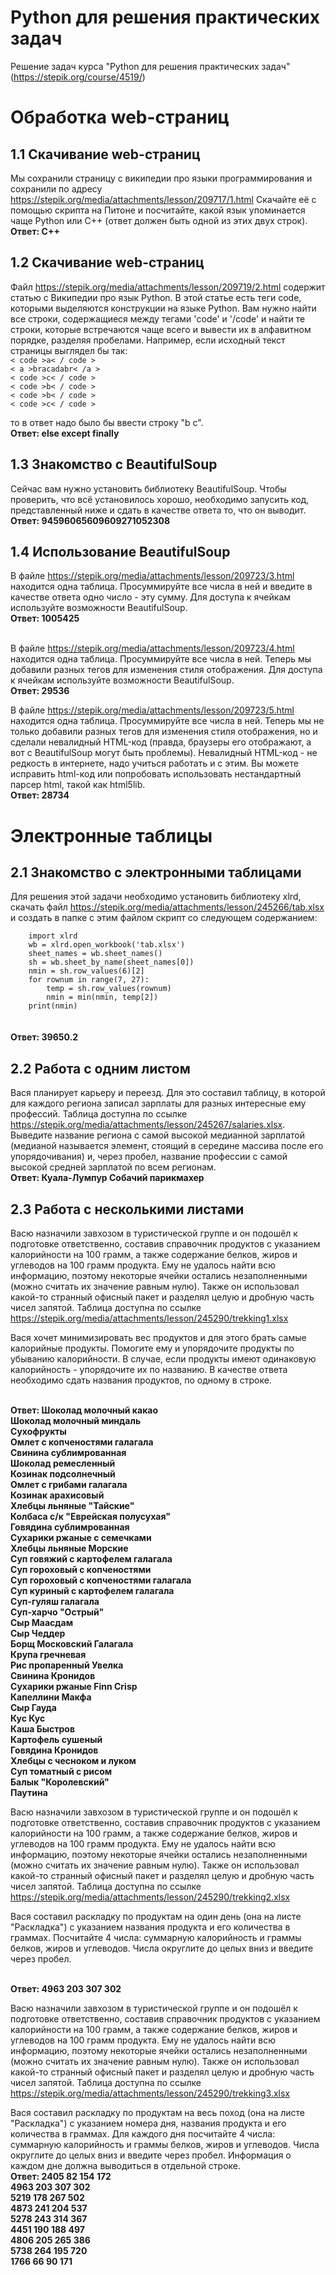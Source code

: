 # Python для решения практических задач

Решение задач курса "Python для решения практических задач" (https://stepik.org/course/4519/)

<h1> Обработка web-страниц </h1>

<h2> 1.1 Скачивание web-страниц </h2>
Мы сохранили страницу с википедии про языки программирования и сохранили по адресу <a href="https://stepik.org/media/attachments/lesson/209717/1.html">https://stepik.org/media/attachments/lesson/209717/1.html</a>
Скачайте её с помощью скрипта на Питоне и посчитайте, какой язык упоминается чаще Python или C++ (ответ должен быть одной из этих двух строк).
<b> Ответ: C++ </b>

<h2> 1.2 Скачивание web-страниц </h2>
Файл <a href="https://stepik.org/media/attachments/lesson/209719/2.html">https://stepik.org/media/attachments/lesson/209719/2.html</a> содержит статью с Википедии про язык Python. В этой статье есть теги code, которыми выделяются конструкции на языке Python. Вам нужно найти все строки, содержащиеся между тегами 'code' и '/code' и найти те строки, которые встречаются чаще всего и вывести их в алфавитном порядке, разделяя пробелами.
Например, если исходный текст страницы выглядел бы так:
<br/><code>< code >a< / code > </code>
<br/><code>< a >bracadabr< /a > </code>
<br/><code>< code >c< / code > </code>
<br/><code>< code >b< / code > </code>
<br/><code>< code >b< / code > </code>
<br/><code>< code >c< / code > </code>
<br/>

то в ответ надо было бы ввести строку "b c".
<br/><b> Ответ: else except finally </b>

<h2> 1.3 Знакомство с BeautifulSoup </h2>
Сейчас вам нужно установить библиотеку BeautifulSoup. Чтобы проверить, что всё установилось хорошо, необходимо запусить код, представленный ниже и сдать в качестве ответа то, что он выводит.
<br/><b> Ответ: 94596065609609271052308 </b>

<h2> 1.4 Использование BeautifulSoup </h2>
В файле <a href="https://stepik.org/media/attachments/lesson/209723/3.html">https://stepik.org/media/attachments/lesson/209723/3.html</a> находится одна таблица. Просуммируйте все числа в ней и введите в качестве ответа одно число - эту сумму. Для доступа к ячейкам используйте возможности BeautifulSoup.
<br/><b> Ответ: 1005425 </b>

<br/>В файле <a href="https://stepik.org/media/attachments/lesson/209723/4.html">https://stepik.org/media/attachments/lesson/209723/4.html</a> находится одна таблица. Просуммируйте все числа в ней. Теперь мы добавили разных тегов для изменения стиля отображения. Для доступа к ячейкам используйте возможности BeautifulSoup.
<br/><b> Ответ: 29536 </b>

В файле <a href="https://stepik.org/media/attachments/lesson/209723/5.html">https://stepik.org/media/attachments/lesson/209723/5.html</a> находится одна таблица. Просуммируйте все числа в ней. Теперь мы не только добавили разных тегов для изменения стиля отображения, но и сделали невалидный HTML-код (правда, браузеры его отображают, а вот с BeautifulSoup могут быть проблемы). Невалидный HTML-код - не редкость в интернете, надо учиться работать и с этим. Вы можете исправить html-код или попробовать использовать нестандартный парсер html, такой как html5lib.
<br/><b> Ответ: 28734 </b>

<h1> Электронные таблицы </h1>
    
<h2> 2.1 Знакомство с электронными таблицами </h2>
Для решения этой задачи необходимо установить библиотеку xlrd, скачать файл <a href="https://stepik.org/media/attachments/lesson/245266/tab.xlsx">https://stepik.org/media/attachments/lesson/245266/tab.xlsx</a> и создать в папке с этим файлом скрипт со следующем содержанием:
<br/>
<code>
    import xlrd
    wb = xlrd.open_workbook('tab.xlsx')
    sheet_names = wb.sheet_names()
    sh = wb.sheet_by_name(sheet_names[0])
    nmin = sh.row_values(6)[2]
    for rownum in range(7, 27):
        temp = sh.row_values(rownum)
        nmin = min(nmin, temp[2])
    print(nmin)
</code>
<br/>
<br/><b> Ответ: 39650.2 </b>
    
<h2> 2.2 Работа с одним листом </h2>
Вася планирует карьеру и переезд. Для это составил таблицу, в которой для каждого региона записал зарплаты для разных интересные ему профессий. Таблица доступна по ссылке <a href="https://stepik.org/media/attachments/lesson/245267/salaries.xlsx">https://stepik.org/media/attachments/lesson/245267/salaries.xlsx</a>. Выведите название региона с самой высокой медианной зарплатой (медианой называется элемент, стоящий в середине массива после его упорядочивания) и, через пробел, название профессии с самой высокой средней зарплатой по всем регионам. 
<br/><b> Ответ: Куала-Лумпур Собачий парикмахер </b>   

    
<h2> 2.3 Работа с несколькими листами </h2>
Васю назначили завхозом в туристической группе и он подошёл к подготовке ответственно, составив справочник продуктов с указанием калорийности на 100 грамм, а также содержание белков, жиров и углеводов на 100 грамм продукта. Ему не удалось найти всю информацию, поэтому некоторые ячейки остались незаполненными (можно считать их значение равным нулю). Также он использовал какой-то странный офисный пакет и разделял целую и дробную часть чисел запятой. Таблица доступна по ссылке <a href="https://stepik.org/media/attachments/lesson/245290/trekking1.xlsx">https://stepik.org/media/attachments/lesson/245290/trekking1.xlsx</a>

Вася хочет минимизировать вес продуктов и для этого брать самые калорийные продукты. Помогите ему и упорядочите продукты по убыванию калорийности. В случае, если продукты имеют одинаковую калорийность - упорядочите их по названию. В качестве ответа необходимо сдать названия продуктов, по одному в строке.
    

<br/><b> Ответ: 
Шоколад молочный какао<br/>
Шоколад молочный миндаль<br/>
Сухофрукты<br/>
Омлет с копченостями галагала<br/>
Свинина сублимрованная<br/>
Шоколад ремесленный<br/>
Козинак подсолнечный<br/>
Омлет с грибами галагала<br/>
Козинак арахисовый<br/>
Хлебцы льняные "Тайские"<br/>
Колбаса с/к "Еврейская полусухая"<br/>
Говядина сублимрованная<br/>
Сухарики ржаные с семечками<br/>
Хлебцы льняные Морские<br/>
Суп говяжий с картофелем галагала<br/>
Суп гороховый с копченостями<br/>
Суп гороховый с копченостями галагала<br/>
Суп куриный с картофелем галагала<br/>
Суп-гуляш галагала<br/>
Суп-харчо "Острый"<br/>
Сыр Маасдам<br/>
Сыр Чеддер<br/>
Борщ Московский Галагала<br/>
Крупа гречневая<br/>
Рис пропаренный Увелка<br/>
Свинина Кронидов<br/>
Сухарики ржаные Finn Crisp<br/>
Капеллини Макфа<br/>
Сыр Гауда<br/>
Кус Кус<br/>
Каша Быстров<br/>
Картофель сушеный<br/>
Говядина Кронидов<br/>
Хлебцы с чесноком и луком<br/>
Суп томатный с рисом<br/>
Балык "Королевский"<br/>
Паутина
</b>   
    
 
Васю назначили завхозом в туристической группе и он подошёл к подготовке ответственно, составив справочник продуктов с указанием калорийности на 100 грамм, а также содержание белков, жиров и углеводов на 100 грамм продукта. Ему не удалось найти всю информацию, поэтому некоторые ячейки остались незаполненными (можно считать их значение равным нулю). Также он использовал какой-то странный офисный пакет и разделял целую и дробную часть чисел запятой. Таблица доступна по ссылке <a href="https://stepik.org/media/attachments/lesson/245290/trekking2.xlsx ">https://stepik.org/media/attachments/lesson/245290/trekking2.xlsx</a>

Вася составил раскладку по продуктам на один день (она на листе "Раскладка") с указанием названия продукта и его количества в граммах. Посчитайте 4 числа: суммарную калорийность и граммы белков, жиров и углеводов. Числа округлите до целых вниз и введите через пробел.
    
<br/><b> Ответ: 4963 203 307 302 </b> 
    
Васю назначили завхозом в туристической группе и он подошёл к подготовке ответственно, составив справочник продуктов с указанием калорийности на 100 грамм, а также содержание белков, жиров и углеводов на 100 грамм продукта. Ему не удалось найти всю информацию, поэтому некоторые ячейки остались незаполненными (можно считать их значение равным нулю). Также он использовал какой-то странный офисный пакет и разделял целую и дробную часть чисел запятой. Таблица доступна по ссылке <a href="https://stepik.org/media/attachments/lesson/245290/trekking3.xlsx">https://stepik.org/media/attachments/lesson/245290/trekking3.xlsx</a>

Вася составил раскладку по продуктам на весь поход (она на листе "Раскладка") с указанием номера дня, названия продукта и его количества в граммах. Для каждого дня посчитайте 4 числа: суммарную калорийность и граммы белков, жиров и углеводов. Числа округлите до целых вниз и введите через пробел. Информация о каждом дне должна выводиться в отдельной строке.
<br/><b> Ответ: 
2405 82 154 172<br/>
4963 203 307 302<br/>
5219 178 267 502<br/>
4873 241 204 537<br/>
5278 243 314 367<br/>
4451 190 188 497<br/>
4806 205 265 386<br/>
5738 264 195 720<br/>
1766 66 90 171
</b> 
